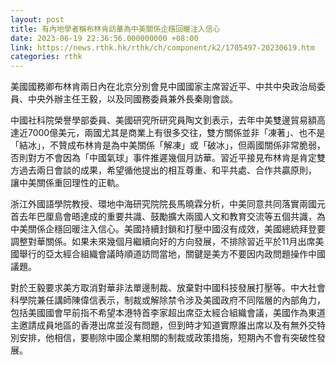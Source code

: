 ```yaml
---
layout: post
title: 有內地學者稱布林肯訪華為中美關係企穩回暖注入信心
date: 2023-06-19 22:36:56.000000000 +08:00
link: https://news.rthk.hk/rthk/ch/component/k2/1705497-20230619.htm
categories: rthk
---
```


美國國務卿布林肯兩日內在北京分別會見中國國家主席習近平、中共中央政治局委員、中央外辦主任王毅，以及同國務委員兼外長秦剛會談。

中國社科院榮譽學部委員、美國研究所研究員陶文釗表示，去年中美雙邊貿易額高達近7000億美元，兩國尤其是商業上有很多交往，雙方關係並非「凍著」、也不是「結冰」，不贊成布林肯是為中美關係「解凍」或「破冰」，但兩國關係非常脆弱，否則對方不會因為「中國氣球」事件推遲幾個月訪華。習近平接見布林肯是肯定雙方過去兩日會談的成果，希望循他提出的相互尊重、和平共處、合作共贏原則， 讓中美關係重回理性的正軌。

浙江外國語學院教授、環地中海研究院院長馬曉霖分析，中美同意共同落實兩國元首去年巴厘島會晤達成的重要共識、鼓勵擴大兩國人文和教育交流等五個共識，為中美關係企穩回暖注入信心。美國持續封鎖和打壓中國沒有成效，美國總統拜登要調整對華關係。如果未來幾個月繼續向好的方向發展，不排除習近平於11月出席美國舉行的亞太經合組織會議時順道訪問當地，關鍵是美方不要因内政問題操作中國議題。

對於王毅要求美方取消對華非法單邊制裁、放棄對中國科技發展打壓等。中大社會科學院兼任講師陳偉信表示，制裁或解除禁令涉及美國政府不同階層的內部角力，包括美國國會早前指不希望本港特首李家超出席亞太經合組織會議，美國作為東道主邀請成員地區的香港出席並沒有問題，但到時才知道實際誰出席以及有無外交特別安排，他相信，要剔除中國企業相關的制裁或政策措施，短期內不會有突破性發展。
